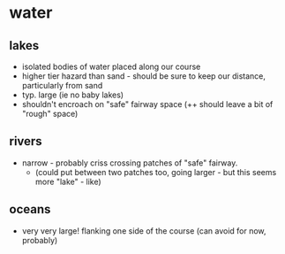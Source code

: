 # water

## lakes
- isolated bodies of water placed along our course
- higher tier hazard than sand - should be sure to keep our distance, particularly from sand
- typ. large (ie no baby lakes)
- shouldn't encroach on "safe" fairway space (++ should leave a bit of "rough" space)

## rivers
- narrow - probably criss crossing patches of "safe" fairway.
  - (could put between two patches too, going larger - but this seems more "lake" - like)

## oceans
- very very large! flanking one side of the course (can avoid for now, probably)